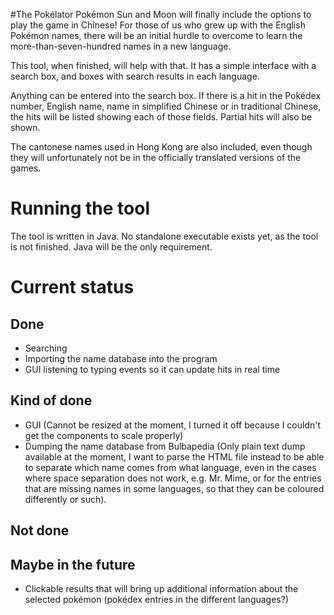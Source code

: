 #The Pokélator
Pokémon Sun and Moon will finally include the options to play the game in Chinese!
For those of us who grew up with the English Pokémon names, there will be an initial hurdle to overcome to learn the more-than-seven-hundred names in a new language.

This tool, when finished, will help with that.
It has a simple interface with a search box, and boxes with search results in each language.

Anything can be entered into the search box. If there is a hit in the Pokédex number, English name, name in simplified Chinese or in traditional Chinese, the hits will be listed showing each of those fields. Partial hits will also be shown.

The cantonese names used in Hong Kong are also included, even though they will unfortunately not be in the officially translated versions of the games.

# Running the tool
The tool is written in Java. No standalone executable exists yet, as the tool is not finished.
Java will be the only requirement.

# Current status
## Done
* Searching
* Importing the name database into the program
* GUI listening to typing events so it can update hits in real time

## Kind of done
* GUI (Cannot be resized at the moment, I turned it off because I couldn't get the components to scale properly)
* Dumping the name database from Bulbapedia (Only plain text dump available at the moment, I want to parse the HTML file instead to be able to separate which name comes from what language, even in the cases where space separation does not work, e.g. Mr. Mime, or for the entries that are missing names in some languages, so that they can be coloured differently or such).

## Not done

## Maybe in the future
* Clickable results that will bring up additional information about the selected pokémon (pokédex entries in the different languages?)